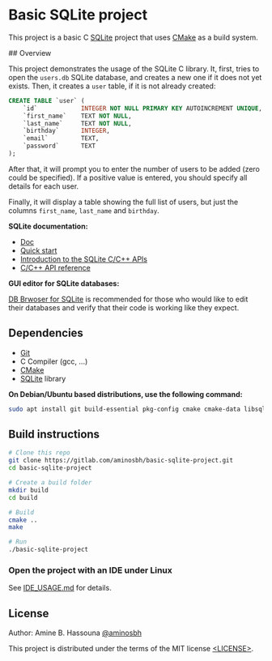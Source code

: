 # Basic SQLite project

This project is a basic C [SQLite][] project that uses [CMake][] as a build system.


## Overview

This project demonstrates the usage of the SQLite C library. It, first, tries
to open the `users.db` SQLite database, and creates a new one if it does not
yet exists. Then, it creates a `user` table, if it is not already created:

```sql
CREATE TABLE `user` (
    `id`            INTEGER NOT NULL PRIMARY KEY AUTOINCREMENT UNIQUE,
    `first_name`    TEXT NOT NULL,
    `last_name`     TEXT NOT NULL,
    `birthday`      INTEGER,
    `email`         TEXT,
    `password`      TEXT
);
```

After that, it will prompt you to enter the number of users to be added (zero
could be specified). If a positive value is entered, you should specify all
details for each user.

Finally, it will display a table showing the full list of users, but just the
columns `first_name`, `last_name` and `birthday`.

**SQLite documentation:**

- [Doc](https://www.sqlite.org/docs.html)
- [Quick start](https://www.sqlite.org/quickstart.html)
- [Introduction to the SQLite C/C++ APIs](https://www.sqlite.org/cintro.html)
- [C/C++ API reference](https://www.sqlite.org/c3ref/intro.html)

**GUI editor for SQLite databases:**

[DB Brwoser for SQLite][QSLite browser] is recommended for those who would like
to edit their databases and verify that their code is working like they expect.

## Dependencies

- [Git][]
- C Compiler (gcc, ...)
- [CMake][]
- [SQLite][] library

**On Debian/Ubuntu based distributions, use the following command:**

```sh
sudo apt install git build-essential pkg-config cmake cmake-data libsqlite3-dev
```

## Build instructions

```sh
# Clone this repo
git clone https://gitlab.com/aminosbh/basic-sqlite-project.git
cd basic-sqlite-project

# Create a build folder
mkdir build
cd build

# Build
cmake ..
make

# Run
./basic-sqlite-project
```

### Open the project with an IDE under Linux

See [IDE_USAGE.md](IDE_USAGE.md) for details.

## License

Author: Amine B. Hassouna [@aminosbh](https://gitlab.com/aminosbh)

This project is distributed under the terms of the MIT license
[&lt;LICENSE&gt;](LICENSE).



[SQLite]: https://www.sqlite.org
[CMake]: https://cmake.org
[Git]: https://git-scm.com
[QSLite browser]: https://sqlitebrowser.org
